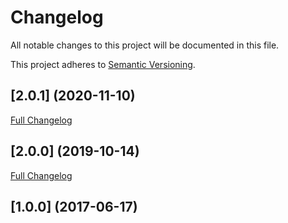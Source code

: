 # Changelog

All notable changes to this project will be documented in this file.

This project adheres to [Semantic Versioning](http://semver.org/).


## [2.0.1] (2020-11-10)

[Full Changelog](https://github.com/webbuilders-group/silverstripe-responsivegridfield/compare/2.0.0...2.0.1)


## [2.0.0] (2019-10-14)

[Full Changelog](https://github.com/webbuilders-group/silverstripe-responsivegridfield/compare/1.0.0...2.0.0)


## [1.0.0] (2017-06-17)
